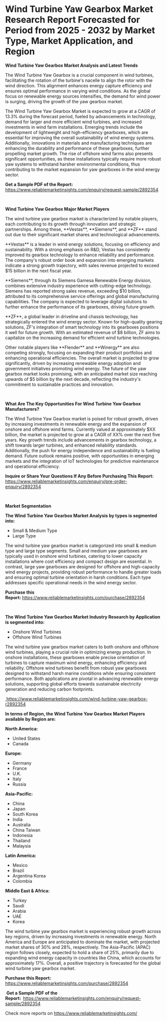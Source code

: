<p><h1>Wind Turbine Yaw Gearbox Market Research Report Forecasted for Period from 2025 -  2032 by Market Type, Market Application, and Region</h1></p><p><strong>Wind Turbine Yaw Gearbox Market Analysis and Latest Trends</strong></p>
<p><p>The Wind Turbine Yaw Gearbox is a crucial component in wind turbines, facilitating the rotation of the turbine's nacelle to align the rotor with the wind direction. This alignment enhances energy capture efficiency and ensures optimal performance in varying wind conditions. As the global focus on renewable energy sources intensifies, the demand for wind power is surging, driving the growth of the yaw gearbox market. </p><p>The Wind Turbine Yaw Gearbox Market is expected to grow at a CAGR of 13.3% during the forecast period, fueled by advancements in technology, demand for larger and more efficient wind turbines, and increased investments in wind farm installations. Emerging trends include the development of lightweight and high-efficiency gearboxes, which are essential for improving the overall sustainability of wind energy systems. Additionally, innovations in materials and manufacturing techniques are enhancing the durability and performance of these gearboxes, further propelling market growth. The rise of offshore wind farms also presents significant opportunities, as these installations typically require more robust yaw systems to withstand harsher environmental conditions, thus contributing to the market expansion for yaw gearboxes in the wind energy sector.</p></p>
<p><strong>Get a Sample PDF of the Report:&nbsp;</strong> <a href="https://www.reliablemarketinsights.com/enquiry/request-sample/2892354?utm_campaign=2993&utm_medium=2&utm_source=Github&utm_content=ia&utm_term=15032025&utm_id=wind-turbine-yaw-gearbox">https://www.reliablemarketinsights.com/enquiry/request-sample/2892354</a></p>
<p>&nbsp;</p>
<p><strong>Wind Turbine Yaw Gearbox Major Market Players</strong></p>
<p><p>The wind turbine yaw gearbox market is characterized by notable players, each contributing to its growth through innovation and strategic partnerships. Among these, **Vestas**, **Siemens**, and **ZF** stand out due to their significant market shares and technological advancements.</p><p>**Vestas** is a leader in wind energy solutions, focusing on efficiency and sustainability. With a strong emphasis on R&D, Vestas has consistently improved its gearbox technology to enhance reliability and performance. The company's robust order book and expansion into emerging markets indicate a strong growth trajectory, with sales revenue projected to exceed $15 billion in the next fiscal year.</p><p>**Siemens**, through its Siemens Gamesa Renewable Energy division, combines extensive industry experience with cutting-edge technology. Siemens has reported strong sales revenue, exceeding $10 billion, attributed to its comprehensive service offerings and global manufacturing capabilities. The company is expected to leverage digital solutions to further enhance the performance of its gearboxes, driving future growth.</p><p>**ZF**, a global leader in driveline and chassis technology, has strategically entered the wind energy sector. Known for high-quality gearing solutions, ZF's integration of smart technology into its gearboxes positions it well for future growth. With an estimated revenue of $8 billion, ZF aims to capitalize on the increasing demand for efficient wind turbine technologies.</p><p>Other notable players like **Flender** and **Winergy** are also competing strongly, focusing on expanding their product portfolios and enhancing operational efficiencies. The overall market is projected to grow significantly, driven by increasing renewable energy adoption and government initiatives promoting wind energy. The future of the yaw gearbox market looks promising, with an anticipated market size reaching upwards of $5 billion by the next decade, reflecting the industry's commitment to sustainable practices and innovation.</p></p>
<p>&nbsp;</p>
<p><strong>What Are The Key Opportunities For Wind Turbine Yaw Gearbox Manufacturers?</strong></p>
<p><p>The Wind Turbine Yaw Gearbox market is poised for robust growth, driven by increasing investments in renewable energy and the expansion of onshore and offshore wind farms. Currently valued at approximately $XX billion, the market is projected to grow at a CAGR of XX% over the next five years. Key growth trends include advancements in gearbox technology, a shift towards larger turbines, and enhanced reliability standards. Additionally, the push for energy independence and sustainability is fueling demand. Future outlook remains positive, with opportunities in emerging markets and the integration of IoT technologies for predictive maintenance and operational efficiency.</p></p>
<p><strong>Inquire or Share Your Questions If Any Before Purchasing This Report:</strong> <a href="https://www.reliablemarketinsights.com/enquiry/pre-order-enquiry/2892354?utm_campaign=2993&utm_medium=2&utm_source=Github&utm_content=ia&utm_term=15032025&utm_id=wind-turbine-yaw-gearbox">https://www.reliablemarketinsights.com/enquiry/pre-order-enquiry/2892354</a></p>
<p>&nbsp;</p>
<p><strong>Market Segmentation</strong></p>
<p><strong>The Wind Turbine Yaw Gearbox Market Analysis by types is segmented into:</strong></p>
<p><ul><li>Small & Medium Type</li><li>Large Type</li></ul></p>
<p><p>The wind turbine yaw gearbox market is categorized into small & medium type and large type segments. Small and medium yaw gearboxes are typically used in onshore wind turbines, catering to lower capacity installations where cost efficiency and compact design are essential. In contrast, large yaw gearboxes are designed for offshore and high-capacity wind energy projects, providing robust performance to handle greater loads and ensuring optimal turbine orientation in harsh conditions. Each type addresses specific operational needs in the wind energy sector.</p></p>
<p><strong>Purchase this Report:&nbsp;</strong><a href="https://www.reliablemarketinsights.com/purchase/2892354?utm_campaign=2993&utm_medium=2&utm_source=Github&utm_content=ia&utm_term=15032025&utm_id=wind-turbine-yaw-gearbox">https://www.reliablemarketinsights.com/purchase/2892354</a></p>
<p>&nbsp;</p>
<p><strong>The Wind Turbine Yaw Gearbox Market Industry Research by Application is segmented into:</strong></p>
<p><ul><li>Onshore Wind Turbines</li><li>Offshore Wind Turbines</li></ul></p>
<p><p>The wind turbine yaw gearbox market caters to both onshore and offshore wind turbines, playing a crucial role in optimizing energy production. In onshore installations, these gearboxes enable precise orientation of turbines to capture maximum wind energy, enhancing efficiency and reliability. Offshore wind turbines benefit from robust yaw gearboxes designed to withstand harsh marine conditions while ensuring consistent performance. Both applications are pivotal in advancing renewable energy solutions, supporting global efforts towards sustainable electricity generation and reducing carbon footprints.</p></p>
<p><a href="https://www.reliablemarketinsights.com/wind-turbine-yaw-gearbox-r2892354?utm_campaign=2993&utm_medium=2&utm_source=Github&utm_content=ia&utm_term=15032025&utm_id=wind-turbine-yaw-gearbox">&nbsp;https://www.reliablemarketinsights.com/wind-turbine-yaw-gearbox-r2892354</a></p>
<p><strong>In terms of Region, the Wind Turbine Yaw Gearbox Market Players available by Region are:</strong></p>
<p>
    <p> <strong> North America: </strong>
        <ul>
            <li>United States</li>
            <li>Canada</li>
        </ul>
        </p> 
    <p> <strong> Europe: </strong>
        <ul>
            <li>Germany</li>
            <li>France</li>
            <li>U.K.</li>
            <li>Italy</li>
            <li>Russia</li>
        </ul>
        </p> 
    <p> <strong> Asia-Pacific: </strong>
        <ul>
            <li>China</li>
            <li>Japan</li>
            <li>South Korea</li>
            <li>India</li>
            <li>Australia</li>
            <li>China Taiwan</li>
            <li>Indonesia</li>
            <li>Thailand</li>
            <li>Malaysia</li>
        </ul>
        </p> 
    <p> <strong> Latin America: </strong>
        <ul>
            <li>Mexico</li>
            <li>Brazil</li>
            <li>Argentina Korea</li>
            <li>Colombia</li>
        </ul>
        </p> 
    <p> <strong> Middle East & Africa: </strong>
        <ul>
            <li>Turkey</li>
            <li>Saudi</li>
            <li>Arabia</li>
            <li>UAE</li>
            <li>Korea</li>
        </ul>
    </p>
    </p>
<p><p>The wind turbine yaw gearbox market is experiencing robust growth across key regions, driven by increasing investments in renewable energy. North America and Europe are anticipated to dominate the market, with projected market shares of 30% and 28%, respectively. The Asia-Pacific (APAC) region follows closely, expected to hold a share of 25%, primarily due to expanding wind energy capacity in countries like China, which accounts for approximately 17%. Overall, a positive trajectory is forecasted for the global wind turbine yaw gearbox market.</p></p>
<p><strong>Purchase this Report: </strong><a href="https://www.reliablemarketinsights.com/purchase/2892354?utm_campaign=2993&utm_medium=2&utm_source=Github&utm_content=ia&utm_term=15032025&utm_id=wind-turbine-yaw-gearbox">https://www.reliablemarketinsights.com/purchase/2892354</a></p>
<p>&nbsp;<strong>Get a Sample PDF of the Report:&nbsp;&nbsp;</strong><a href="https://www.reliablemarketinsights.com/enquiry/request-sample/2892354?utm_campaign=2993&utm_medium=2&utm_source=Github&utm_content=ia&utm_term=15032025&utm_id=wind-turbine-yaw-gearbox">https://www.reliablemarketinsights.com/enquiry/request-sample/2892354</a></p>
<p><strong></strong></p>
<p>Check more reports on <a href="https://www.reliablemarketinsights.com/?utm_campaign=2993&utm_medium=2&utm_source=Github&utm_content=ia&utm_term=15032025&utm_id=wind-turbine-yaw-gearbox">https://www.reliablemarketinsights.com/</a></p>